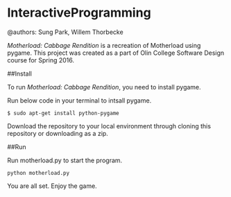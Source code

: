 # InteractiveProgramming
@authors: Sung Park, Willem Thorbecke

*Motherload: Cabbage Rendition* is a recreation of Motherload using pygame. This project was created as a part of Olin College Software Design course for Spring 2016.

##Install

To run *Motherload: Cabbage Rendition*, you need to install pygame.

Run below code in your terminal to intsall pygame.

```
$ sudo apt-get install python-pygame
```

Download the repository to your local environment through cloning this repository or downloading as a zip.

##Run

Run motherload.py to start the program.

```
python motherload.py
```

You are all set. Enjoy the game.
